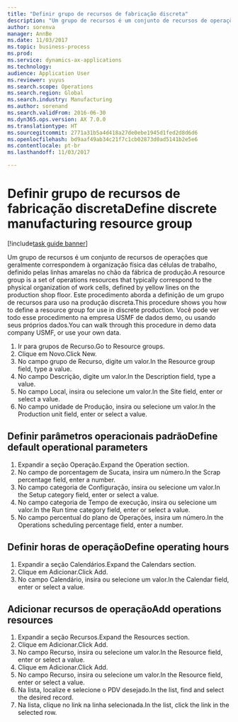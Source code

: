 ```yaml
--- 
title: "Definir grupo de recursos de fabricação discreta"
description: "Um grupo de recursos é um conjunto de recursos de operações que geralmente correspondem à organização física das células de trabalho, definido pelas linhas amarelas no chão da fábrica de produção."
author: sorenva
manager: AnnBe
ms.date: 11/03/2017
ms.topic: business-process
ms.prod: 
ms.service: dynamics-ax-applications
ms.technology: 
audience: Application User
ms.reviewer: yuyus
ms.search.scope: Operations
ms.search.region: Global
ms.search.industry: Manufacturing
ms.author: sorenand
ms.search.validFrom: 2016-06-30
ms.dyn365.ops.version: AX 7.0.0
ms.translationtype: HT
ms.sourcegitcommit: 2771a31b5a4d418a27de0ebe1945d1fed2d8d6d6
ms.openlocfilehash: bd9aaf49ab34c21f7c1cb02873d0ad5141b2e5e6
ms.contentlocale: pt-br
ms.lasthandoff: 11/03/2017

---
```

# <a name="define-discrete-manufacturing-resource-group"></a><span data-ttu-id="33c9a-103">Definir grupo de recursos de fabricação discreta</span><span class="sxs-lookup"><span data-stu-id="33c9a-103">Define discrete manufacturing resource group</span></span>

[!include[task guide banner](../../includes/task-guide-banner.md)]

<span data-ttu-id="33c9a-104">Um grupo de recursos é um conjunto de recursos de operações que geralmente correspondem à organização física das células de trabalho, definido pelas linhas amarelas no chão da fábrica de produção.</span><span class="sxs-lookup"><span data-stu-id="33c9a-104">A resource group is a set of operations resources that typically correspond to the physical organization of work cells, defined by yellow lines on the production shop floor.</span></span> <span data-ttu-id="33c9a-105">Este procedimento aborda a definição de um grupo de recursos para uso na produção discreta.</span><span class="sxs-lookup"><span data-stu-id="33c9a-105">This procedure shows you how to define a resource group for use in discrete production.</span></span> <span data-ttu-id="33c9a-106">Você pode ver todo esse procedimento na empresa USMF de dados demo, ou usando seus próprios dados.</span><span class="sxs-lookup"><span data-stu-id="33c9a-106">You can walk through this procedure in demo data company USMF, or use your own data.</span></span>

1. <span data-ttu-id="33c9a-107">Ir para grupos de Recurso.</span><span class="sxs-lookup"><span data-stu-id="33c9a-107">Go to Resource groups.</span></span>
2. <span data-ttu-id="33c9a-108">Clique em Novo.</span><span class="sxs-lookup"><span data-stu-id="33c9a-108">Click New.</span></span>
3. <span data-ttu-id="33c9a-109">No campo grupo de Recurso, digite um valor.</span><span class="sxs-lookup"><span data-stu-id="33c9a-109">In the Resource group field, type a value.</span></span>
4. <span data-ttu-id="33c9a-110">No campo Descrição, digite um valor.</span><span class="sxs-lookup"><span data-stu-id="33c9a-110">In the Description field, type a value.</span></span>
5. <span data-ttu-id="33c9a-111">No campo Local, insira ou selecione um valor.</span><span class="sxs-lookup"><span data-stu-id="33c9a-111">In the Site field, enter or select a value.</span></span>
6. <span data-ttu-id="33c9a-112">No campo unidade de Produção, insira ou selecione um valor.</span><span class="sxs-lookup"><span data-stu-id="33c9a-112">In the Production unit field, enter or select a value.</span></span>

## <a name="define-default-operational-parameters"></a><span data-ttu-id="33c9a-113">Definir parâmetros operacionais padrão</span><span class="sxs-lookup"><span data-stu-id="33c9a-113">Define default operational parameters</span></span>
1. <span data-ttu-id="33c9a-114">Expandir a seção Operação.</span><span class="sxs-lookup"><span data-stu-id="33c9a-114">Expand the Operation section.</span></span>
2. <span data-ttu-id="33c9a-115">No campo de porcentagem de Sucata, insira um número.</span><span class="sxs-lookup"><span data-stu-id="33c9a-115">In the Scrap percentage field, enter a number.</span></span>
3. <span data-ttu-id="33c9a-116">No campo categoria de Configuração, insira ou selecione um valor.</span><span class="sxs-lookup"><span data-stu-id="33c9a-116">In the Setup category field, enter or select a value.</span></span>
4. <span data-ttu-id="33c9a-117">No campo categoria de Tempo de execução, insira ou selecione um valor.</span><span class="sxs-lookup"><span data-stu-id="33c9a-117">In the Run time category field, enter or select a value.</span></span>
5. <span data-ttu-id="33c9a-118">No campo percentual do plano de Operações, insira um número.</span><span class="sxs-lookup"><span data-stu-id="33c9a-118">In the Operations scheduling percentage field, enter a number.</span></span>

## <a name="define-operating-hours"></a><span data-ttu-id="33c9a-119">Definir horas de operação</span><span class="sxs-lookup"><span data-stu-id="33c9a-119">Define operating hours</span></span>
1. <span data-ttu-id="33c9a-120">Expandir a seção Calendários.</span><span class="sxs-lookup"><span data-stu-id="33c9a-120">Expand the Calendars section.</span></span>
2. <span data-ttu-id="33c9a-121">Clique em Adicionar.</span><span class="sxs-lookup"><span data-stu-id="33c9a-121">Click Add.</span></span>
3. <span data-ttu-id="33c9a-122">No campo Calendário, insira ou selecione um valor.</span><span class="sxs-lookup"><span data-stu-id="33c9a-122">In the Calendar field, enter or select a value.</span></span>

## <a name="add-operations-resources"></a><span data-ttu-id="33c9a-123">Adicionar recursos de operação</span><span class="sxs-lookup"><span data-stu-id="33c9a-123">Add operations resources</span></span>
1. <span data-ttu-id="33c9a-124">Expandir a seção Recursos.</span><span class="sxs-lookup"><span data-stu-id="33c9a-124">Expand the Resources section.</span></span>
2. <span data-ttu-id="33c9a-125">Clique em Adicionar.</span><span class="sxs-lookup"><span data-stu-id="33c9a-125">Click Add.</span></span>
3. <span data-ttu-id="33c9a-126">No campo Recurso, insira ou selecione um valor.</span><span class="sxs-lookup"><span data-stu-id="33c9a-126">In the Resource field, enter or select a value.</span></span>
4. <span data-ttu-id="33c9a-127">Clique em Adicionar.</span><span class="sxs-lookup"><span data-stu-id="33c9a-127">Click Add.</span></span>
5. <span data-ttu-id="33c9a-128">No campo Recurso, insira ou selecione um valor.</span><span class="sxs-lookup"><span data-stu-id="33c9a-128">In the Resource field, enter or select a value.</span></span>
6. <span data-ttu-id="33c9a-129">Na lista, localize e selecione o PDV desejado.</span><span class="sxs-lookup"><span data-stu-id="33c9a-129">In the list, find and select the desired record.</span></span>
7. <span data-ttu-id="33c9a-130">Na lista, clique no link na linha selecionada.</span><span class="sxs-lookup"><span data-stu-id="33c9a-130">In the list, click the link in the selected row.</span></span>


